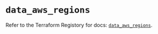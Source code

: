 # `data_aws_regions`

Refer to the Terraform Registory for docs: [`data_aws_regions`](https://registry.terraform.io/providers/hashicorp/aws/5.14.0/docs/data-sources/regions).
